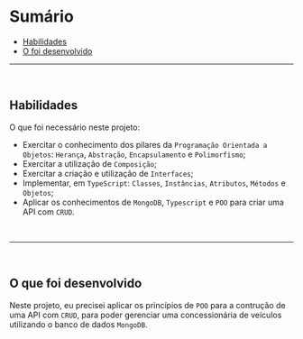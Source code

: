 # Sumário

- [Habilidades](#habilidades)
- [O foi desenvolvido](#o-que-foi-desenvolvido)

----

<br>

## Habilidades

O que foi necessário neste projeto:

- Exercitar o conhecimento dos pilares da `Programação Orientada a Objetos`: `Herança`, `Abstração`, `Encapsulamento` e `Polimorfismo`;
- Exercitar a utilização de `Composição`;
- Exercitar a criação e utilização de `Interfaces`;
- Implementar, em `TypeScript`: `Classes`, `Instâncias`, `Atributos`, `Métodos` e `Objetos`;
- Aplicar os conhecimentos de `MongoDB`, `Typescript` e `POO` para criar uma API com `CRUD`.

<br>

----

<br>

## O que foi desenvolvido

Neste projeto, eu precisei aplicar os princípios de `POO` para a contrução de uma API com `CRUD`, para poder gerenciar uma concessionária de veículos utilizando o banco de dados `MongoDB`.
